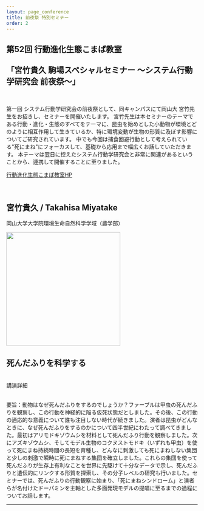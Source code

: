 ```yaml
---
layout: page_conference
title: 前夜祭 特別セミナー
order: 2
---
```


## 第52回 行動進化生態こまば教室<br><br>「宮竹貴久 駒場スペシャルセミナー ～システム行動学研究会 前夜祭～」

<br>

第一回 システム行動学研究会の前夜祭として、同キャンパスにて岡山大 宮竹先生をお招きし、セミナーを開催いたします。
宮竹先生は本セミナーのテーマである行動・進化・生態のすべてをテーマに、昆虫を始めとした小動物が環境とどのように相互作用して生きているか、特に環境変動が生物の形質に及ぼす影響についてご研究されています。
中でも今回は捕食回避行動として考えられている"死にまね"にフォーカスして、基礎から応用まで幅広くお話していただきます。
本テーマは翌日に控えたシステム行動学研究会と非常に関連があるということから、連携して開催することに至りました。

<a href="https://sites.google.com/site/komabaecoevo/" target="_blank" rel="noopener noreferrer">行動進化生態こまば教室HP</a>

<br>

## 宮竹貴久 / Takahisa Miyatake

岡山大学大学院環境生命自然科学学域（農学部）

<img src="{{ site.baseurl }}/event_01/images/miyatake.jpg" width="300px">  

<br>

## 死んだふりを科学する

<br>

<summary>講演詳細</summary><br>

要旨：動物はなぜ死んだふりをするのでしょうか？ファーブルは甲虫の死んだふりを観察し、この行動を神経的に陥る仮死状態だとしました。その後、この行動の適応的な意義について誰も注目しない時代が続きました。演者は昆虫がどんなときに、なぜ死んだふりをするのかについて四半世紀にわたって調べてきました。最初はアリモドキゾウムシを材料として死んだふり行動を観察しました。次にアズキゾウムシ、そしてモデル生物のコクヌストモドキ（いずれも甲虫）を使って死にまね持続時間の長短を育種し、どんなに刺激しても死にまねしない集団と少しの刺激で瞬時に死にまねする集団を確立しました。これらの集団を使って死んだふりが生存上有利なことを世界に先駆けて十分なデータで示し、死んだふりと遺伝的にリンクする形質を探索し、その分子レベルの研究も行いました。セミナーでは、死んだふりの行動観察に始まり、「死にまねシンドローム」と演者らが名付けたドーパミンを主軸とした多面発現モデルの提唱に至るまでの過程についてお話します。


***
